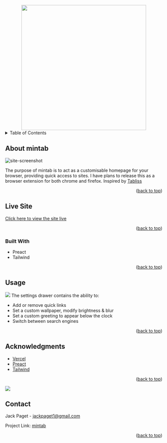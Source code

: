 <div id="top"></div>

<!-- PROJECT LOGO -->
<br />
<div align="center">
  <img src="https://i.imgur.com/xrPi7KZ.png" width="400px" />
</div>

<!-- TABLE OF CONTENTS -->
<details>
  <summary>Table of Contents</summary>
  <ol>
    <li><a href="#about-mintab">About mintab</a></li>
    <li><a href="#live-site">Live site</a></li>
    <li><a href="#built-with">Built With</a></li>
    <li><a href="#usage">Usage</a></li>
    <li><a href="#acknowledgments">Acknowledgments</a></li>
    <li><a href="#contact">Contact</a></li>
  </ol>
</details>

<!-- ABOUT THE PROJECT -->

## About mintab

![site-screenshot](https://i.imgur.com/bllwTyC.jpg)

The purpose of mintab is to act as a customisable homepage for your browser, providing quick access to sites. I have plans to release this as a browser extension for both chrome and firefox. Inspired by [Tabliss](https://github.com/joelshepherd/tabliss)

<p align="right">(<a href="#top">back to top</a>)</p>

<!-- LIVE SITE -->

## Live Site

[Click here to view the site live](https://jack-lp.github.io/mintab/)

<p align="right">(<a href="#top">back to top</a>)</p>

### Built With

- Preact
- Tailwind

<p align="right">(<a href="#top">back to top</a>)</p>

<!-- USAGE EXAMPLES -->

## Usage

<img src="https://i.imgur.com/y5NptWl.gif">
The settings drawer contains the ability to:

- Add or remove quick links
- Set a custom wallpaper, modify brightness & blur
- Set a custom greeting to appear below the clock
- Switch between search engines

<p align="right">(<a href="#top">back to top</a>)</p>

<!-- ACKNOWLEDGMENTS -->

## Acknowledgments

- [Vercel](https://vercel.com)
- [Preact](https://preactjs.com/)
- [Tailwind](https://tailwindcss.com/)

<p align="right">(<a href="#top">back to top</a>)</p>

<img src="https://i.imgur.com/zEYhhUZ.png">

<!-- CONTACT -->

## Contact

Jack Paget - <a href="mailto:jackpaget1@gmail.com">jackpaget1@gmail.com</a>

Project Link: [mintab](https://github.com/Jack-LP/mintab)

<p align="right">(<a href="#top">back to top</a>)</p>
